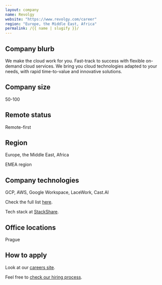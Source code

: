 ```yaml
---
layout: company
name: Revolgy
website: "https://www.revolgy.com/career"
region: "Europe, the Middle East, Africa"
permalink: /{{ name | slugify }}/
---
```


## Company blurb

We make the cloud work for you. Fast-track to success with flexible on-demand cloud services. We bring you cloud technologies adapted to your needs, with rapid time-to-value and innovative solutions.

## Company size

50-100

## Remote status

Remote-first

## Region

Europe, the Middle East, Africa

EMEA region

## Company technologies

GCP, AWS, Google Workspace, LaceWork, Cast.AI

Check the full list [here](https://www.revolgy.com/technology).

Tech stack at [StackShare](https://stackshare.io/revolgy/revolgy-com).

## Office locations

Prague

## How to apply

Look at our [careers site](https://www.revolgy.com/career#open-positions).

Feel free to [check our hiring process](https://www.revolgy.com/insights/blog/revolgy-hiring-process-revealed).